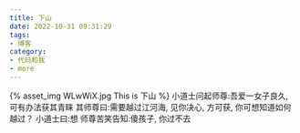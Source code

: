 ```yaml
---
title: 下山
date: 2022-10-31 09:31:29
tags:
- 博客
category:
- 代码和我
- more
---
```

{% asset_img WLwWiX.jpg This is 下山 %}
小道士问起师尊:吾爱一女子良久, 可有办法获其青睐  其师尊曰:需要越过江河海, 见你决心, 方可获, 你可想知道如何越过？  小道士曰:想  师尊苦笑告知:傻孩子, 你过不去